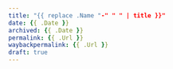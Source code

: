 ```yaml
---
title: "{{ replace .Name "-" " " | title }}"
date: {{ .Date }}
archived: {{ .Date }}
permalink: {{ .Url }}
waybackpermalink: {{ .Url }}
draft: true
---
```


